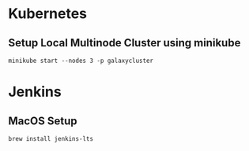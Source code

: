 # Kubernetes

## Setup Local Multinode Cluster using minikube

`minikube start --nodes 3 -p galaxycluster`

# Jenkins

## MacOS Setup

`brew install jenkins-lts`
